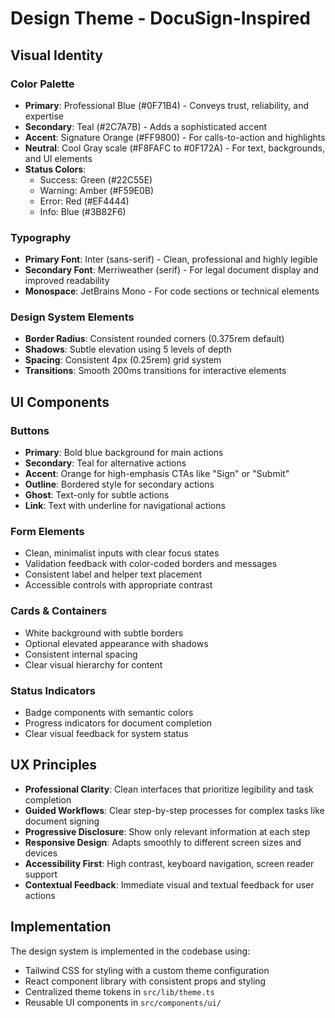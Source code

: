# Design Theme - DocuSign-Inspired

## Visual Identity

### Color Palette
- **Primary**: Professional Blue (#0F71B4) - Conveys trust, reliability, and expertise
- **Secondary**: Teal (#2C7A7B) - Adds a sophisticated accent
- **Accent**: Signature Orange (#FF9800) - For calls-to-action and highlights
- **Neutral**: Cool Gray scale (#F8FAFC to #0F172A) - For text, backgrounds, and UI elements
- **Status Colors**:
  - Success: Green (#22C55E)
  - Warning: Amber (#F59E0B)
  - Error: Red (#EF4444)
  - Info: Blue (#3B82F6)

### Typography
- **Primary Font**: Inter (sans-serif) - Clean, professional and highly legible
- **Secondary Font**: Merriweather (serif) - For legal document display and improved readability
- **Monospace**: JetBrains Mono - For code sections or technical elements

### Design System Elements
- **Border Radius**: Consistent rounded corners (0.375rem default)
- **Shadows**: Subtle elevation using 5 levels of depth
- **Spacing**: Consistent 4px (0.25rem) grid system
- **Transitions**: Smooth 200ms transitions for interactive elements

## UI Components

### Buttons
- **Primary**: Bold blue background for main actions
- **Secondary**: Teal for alternative actions
- **Accent**: Orange for high-emphasis CTAs like "Sign" or "Submit"
- **Outline**: Bordered style for secondary actions
- **Ghost**: Text-only for subtle actions
- **Link**: Text with underline for navigational actions

### Form Elements
- Clean, minimalist inputs with clear focus states
- Validation feedback with color-coded borders and messages
- Consistent label and helper text placement
- Accessible controls with appropriate contrast

### Cards & Containers
- White background with subtle borders
- Optional elevated appearance with shadows
- Consistent internal spacing
- Clear visual hierarchy for content

### Status Indicators
- Badge components with semantic colors
- Progress indicators for document completion
- Clear visual feedback for system status

## UX Principles

- **Professional Clarity**: Clean interfaces that prioritize legibility and task completion
- **Guided Workflows**: Clear step-by-step processes for complex tasks like document signing
- **Progressive Disclosure**: Show only relevant information at each step
- **Responsive Design**: Adapts smoothly to different screen sizes and devices
- **Accessibility First**: High contrast, keyboard navigation, screen reader support
- **Contextual Feedback**: Immediate visual and textual feedback for user actions

## Implementation

The design system is implemented in the codebase using:
- Tailwind CSS for styling with a custom theme configuration
- React component library with consistent props and styling
- Centralized theme tokens in `src/lib/theme.ts`
- Reusable UI components in `src/components/ui/` 